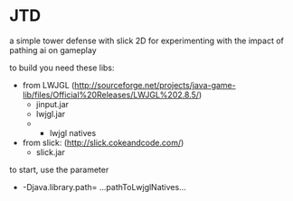JTD
===

a simple tower defense with slick 2D for experimenting with the impact of pathing ai on gameplay

to build you need these libs:
  - from LWJGL (http://sourceforge.net/projects/java-game-lib/files/Official%20Releases/LWJGL%202.8.5/)
    - jinput.jar
    - lwjgl.jar
    - + lwjgl natives
  - from slick: (http://slick.cokeandcode.com/)
    - slick.jar

to start, use the parameter
  - -Djava.library.path= ...pathToLwjglNatives...
